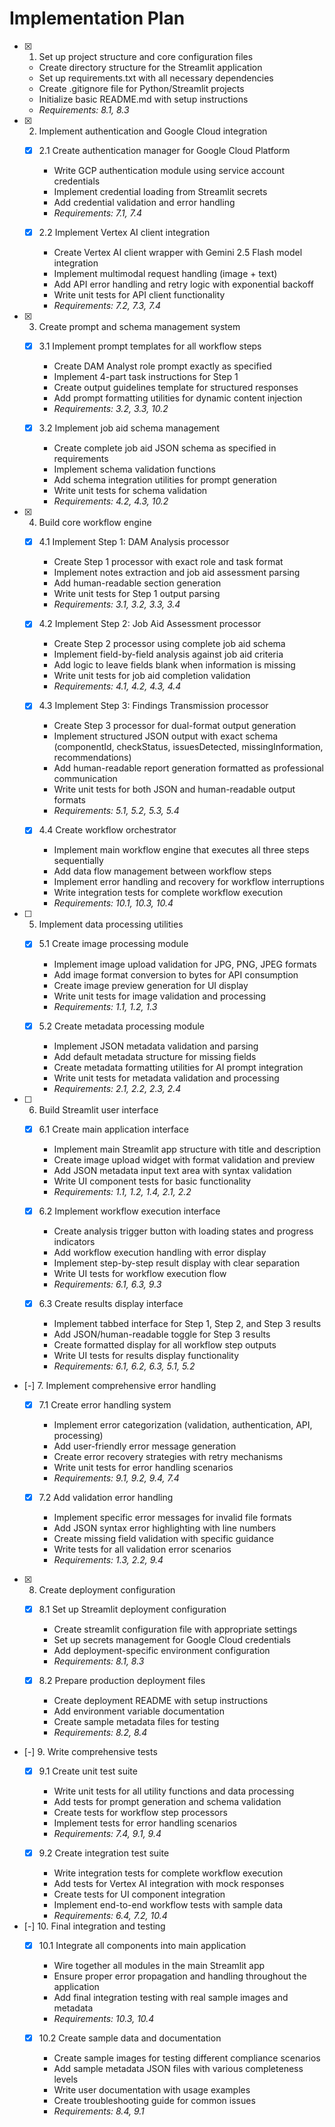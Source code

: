 # Implementation Plan

- [x] 1. Set up project structure and core configuration files
  - Create directory structure for the Streamlit application
  - Set up requirements.txt with all necessary dependencies
  - Create .gitignore file for Python/Streamlit projects
  - Initialize basic README.md with setup instructions
  - _Requirements: 8.1, 8.3_

- [x] 2. Implement authentication and Google Cloud integration
  - [x] 2.1 Create authentication manager for Google Cloud Platform
    - Write GCP authentication module using service account credentials
    - Implement credential loading from Streamlit secrets
    - Add credential validation and error handling
    - _Requirements: 7.1, 7.4_

  - [x] 2.2 Implement Vertex AI client integration
    - Create Vertex AI client wrapper with Gemini 2.5 Flash model integration
    - Implement multimodal request handling (image + text)
    - Add API error handling and retry logic with exponential backoff
    - Write unit tests for API client functionality
    - _Requirements: 7.2, 7.3, 7.4_

- [x] 3. Create prompt and schema management system
  - [x] 3.1 Implement prompt templates for all workflow steps
    - Create DAM Analyst role prompt exactly as specified
    - Implement 4-part task instructions for Step 1
    - Create output guidelines template for structured responses
    - Add prompt formatting utilities for dynamic content injection
    - _Requirements: 3.2, 3.3, 10.2_

  - [x] 3.2 Implement job aid schema management
    - Create complete job aid JSON schema as specified in requirements
    - Implement schema validation functions
    - Add schema integration utilities for prompt generation
    - Write unit tests for schema validation
    - _Requirements: 4.2, 4.3, 10.2_

- [x] 4. Build core workflow engine
  - [x] 4.1 Implement Step 1: DAM Analysis processor
    - Create Step 1 processor with exact role and task format
    - Implement notes extraction and job aid assessment parsing
    - Add human-readable section generation
    - Write unit tests for Step 1 output parsing
    - _Requirements: 3.1, 3.2, 3.3, 3.4_

  - [x] 4.2 Implement Step 2: Job Aid Assessment processor
    - Create Step 2 processor using complete job aid schema
    - Implement field-by-field analysis against job aid criteria
    - Add logic to leave fields blank when information is missing
    - Write unit tests for job aid completion validation
    - _Requirements: 4.1, 4.2, 4.3, 4.4_

  - [x] 4.3 Implement Step 3: Findings Transmission processor
    - Create Step 3 processor for dual-format output generation
    - Implement structured JSON output with exact schema (componentId, checkStatus, issuesDetected, missingInformation, recommendations)
    - Add human-readable report generation formatted as professional communication
    - Write unit tests for both JSON and human-readable output formats
    - _Requirements: 5.1, 5.2, 5.3, 5.4_

  - [x] 4.4 Create workflow orchestrator
    - Implement main workflow engine that executes all three steps sequentially
    - Add data flow management between workflow steps
    - Implement error handling and recovery for workflow interruptions
    - Write integration tests for complete workflow execution
    - _Requirements: 10.1, 10.3, 10.4_

- [ ] 5. Implement data processing utilities
  - [x] 5.1 Create image processing module
    - Implement image upload validation for JPG, PNG, JPEG formats
    - Add image format conversion to bytes for API consumption
    - Create image preview generation for UI display
    - Write unit tests for image validation and processing
    - _Requirements: 1.1, 1.2, 1.3_

  - [x] 5.2 Create metadata processing module
    - Implement JSON metadata validation and parsing
    - Add default metadata structure for missing fields
    - Create metadata formatting utilities for AI prompt integration
    - Write unit tests for metadata validation and processing
    - _Requirements: 2.1, 2.2, 2.3, 2.4_

- [ ] 6. Build Streamlit user interface
  - [x] 6.1 Create main application interface
    - Implement main Streamlit app structure with title and description
    - Create image upload widget with format validation and preview
    - Add JSON metadata input text area with syntax validation
    - Write UI component tests for basic functionality
    - _Requirements: 1.1, 1.2, 1.4, 2.1, 2.2_

  - [x] 6.2 Implement workflow execution interface
    - Create analysis trigger button with loading states and progress indicators
    - Add workflow execution handling with error display
    - Implement step-by-step result display with clear separation
    - Write UI tests for workflow execution flow
    - _Requirements: 6.1, 6.3, 9.3_

  - [x] 6.3 Create results display interface
    - Implement tabbed interface for Step 1, Step 2, and Step 3 results
    - Add JSON/human-readable toggle for Step 3 results
    - Create formatted display for all workflow step outputs
    - Write UI tests for results display functionality
    - _Requirements: 6.1, 6.2, 6.3, 5.1, 5.2_

- [-] 7. Implement comprehensive error handling
  - [x] 7.1 Create error handling system
    - Implement error categorization (validation, authentication, API, processing)
    - Add user-friendly error message generation
    - Create error recovery strategies with retry mechanisms
    - Write unit tests for error handling scenarios
    - _Requirements: 9.1, 9.2, 9.4, 7.4_

  - [x] 7.2 Add validation error handling
    - Implement specific error messages for invalid file formats
    - Add JSON syntax error highlighting with line numbers
    - Create missing field validation with specific guidance
    - Write tests for all validation error scenarios
    - _Requirements: 1.3, 2.2, 9.4_

- [x] 8. Create deployment configuration
  - [x] 8.1 Set up Streamlit deployment configuration
    - Create streamlit configuration file with appropriate settings
    - Set up secrets management for Google Cloud credentials
    - Add deployment-specific environment configuration
    - _Requirements: 8.1, 8.3_

  - [x] 8.2 Prepare production deployment files
    - Create deployment README with setup instructions
    - Add environment variable documentation
    - Create sample metadata files for testing
    - _Requirements: 8.2, 8.4_

- [-] 9. Write comprehensive tests
  - [x] 9.1 Create unit test suite
    - Write unit tests for all utility functions and data processing
    - Add tests for prompt generation and schema validation
    - Create tests for workflow step processors
    - Implement tests for error handling scenarios
    - _Requirements: 7.4, 9.1, 9.4_

  - [x] 9.2 Create integration test suite
    - Write integration tests for complete workflow execution
    - Add tests for Vertex AI integration with mock responses
    - Create tests for UI component integration
    - Implement end-to-end workflow tests with sample data
    - _Requirements: 6.4, 7.2, 10.4_

- [-] 10. Final integration and testing
  - [x] 10.1 Integrate all components into main application
    - Wire together all modules in the main Streamlit app
    - Ensure proper error propagation and handling throughout the application
    - Add final integration testing with real sample images and metadata
    - _Requirements: 10.3, 10.4_

  - [x] 10.2 Create sample data and documentation
    - Create sample images for testing different compliance scenarios
    - Add sample metadata JSON files with various completeness levels
    - Write user documentation with usage examples
    - Create troubleshooting guide for common issues
    - _Requirements: 8.4, 9.1_